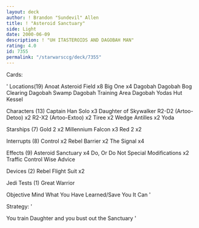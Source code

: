 ```yaml
---
layout: deck
author: ! Brandon "Sundevil" Allen
title: ! "Asteroid Sanctuary"
side: Light
date: 2000-06-09
description: ! "UH ITASTEROIDS AND DAGOBAH MAN"
rating: 4.0
id: 7355
permalink: "/starwarsccg/deck/7355"
---
```

Cards: 

'
Locations(19)
Anoat
Asteroid Field	x8
Big One  x4
Dagobah
Dagobah Bog Clearing
Dagobah Swamp
Dagobah Training Area
Dagobah Yodas Hut
Kessel

Characters (13)
Captain Han Solo  x3
Daughter of Skywalker
R2-D2 (Artoo-Detoo)  x2
R2-X2 (Artoo-Extoo)  x2
Tiree  x2
Wedge Antilles	x2
Yoda

Starships (7)
Gold 2	x2
Millennium Falcon  x3
Red 2  x2

Interrupts (8)
Control  x2
Rebel Barrier  x2
The Signal  x4

Effects (9)
Asteroid Sanctuary  x4
Do, Or Do Not
Special Modifications  x2
Traffic Control
Wise Advice

Devices (2)
Rebel Flight Suit  x2

Jedi Tests (1)
Great Warrior

Objective
Mind What You Have Learned/Save You It Can
'

Strategy: '

You train Daughter and you bust out the Sanctuary '
